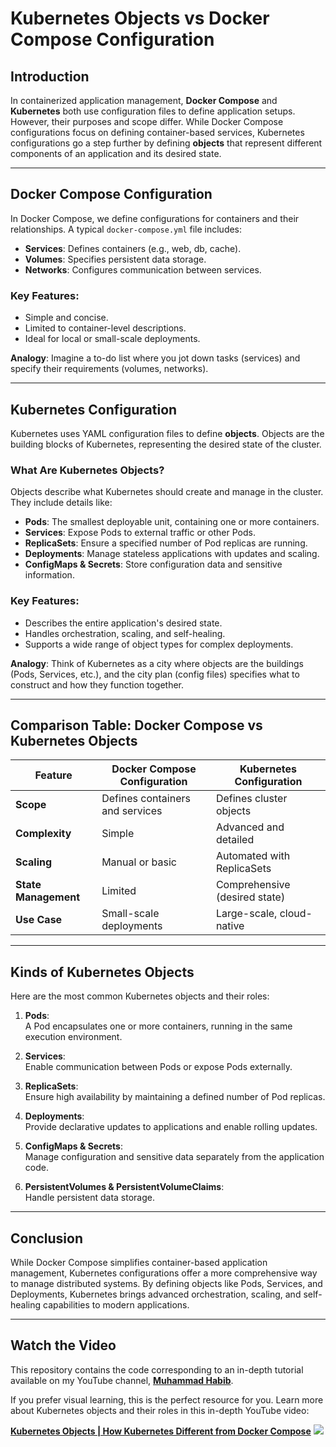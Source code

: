 # Kubernetes Objects vs Docker Compose Configuration

## Introduction

In containerized application management, **Docker Compose** and **Kubernetes** both use configuration files to define application setups. However, their purposes and scope differ. While Docker Compose configurations focus on defining container-based services, Kubernetes configurations go a step further by defining **objects** that represent different components of an application and its desired state.

---

## Docker Compose Configuration

In Docker Compose, we define configurations for containers and their relationships. A typical `docker-compose.yml` file includes:

- **Services**: Defines containers (e.g., web, db, cache).
- **Volumes**: Specifies persistent data storage.
- **Networks**: Configures communication between services.

### Key Features:

- Simple and concise.
- Limited to container-level descriptions.
- Ideal for local or small-scale deployments.

**Analogy**: Imagine a to-do list where you jot down tasks (services) and specify their requirements (volumes, networks).

---

## Kubernetes Configuration

Kubernetes uses YAML configuration files to define **objects**. Objects are the building blocks of Kubernetes, representing the desired state of the cluster.

### What Are Kubernetes Objects?

Objects describe what Kubernetes should create and manage in the cluster. They include details like:

- **Pods**: The smallest deployable unit, containing one or more containers.
- **Services**: Expose Pods to external traffic or other Pods.
- **ReplicaSets**: Ensure a specified number of Pod replicas are running.
- **Deployments**: Manage stateless applications with updates and scaling.
- **ConfigMaps & Secrets**: Store configuration data and sensitive information.

### Key Features:

- Describes the entire application's desired state.
- Handles orchestration, scaling, and self-healing.
- Supports a wide range of object types for complex deployments.

**Analogy**: Think of Kubernetes as a city where objects are the buildings (Pods, Services, etc.), and the city plan (config files) specifies what to construct and how they function together.

---

## Comparison Table: Docker Compose vs Kubernetes Objects

| Feature              | Docker Compose Configuration   | Kubernetes Configuration     |
|----------------------|---------------------------------|------------------------------|
| **Scope**            | Defines containers and services| Defines cluster objects      |
| **Complexity**       | Simple                        | Advanced and detailed        |
| **Scaling**          | Manual or basic               | Automated with ReplicaSets   |
| **State Management** | Limited                       | Comprehensive (desired state)|  
| **Use Case**         | Small-scale deployments       | Large-scale, cloud-native    |

---

## Kinds of Kubernetes Objects

Here are the most common Kubernetes objects and their roles:

1. **Pods**:  
   A Pod encapsulates one or more containers, running in the same execution environment.

2. **Services**:  
   Enable communication between Pods or expose Pods externally.

3. **ReplicaSets**:  
   Ensure high availability by maintaining a defined number of Pod replicas.

4. **Deployments**:  
   Provide declarative updates to applications and enable rolling updates.

5. **ConfigMaps & Secrets**:  
   Manage configuration and sensitive data separately from the application code.

6. **PersistentVolumes & PersistentVolumeClaims**:  
   Handle persistent data storage.

---

## Conclusion

While Docker Compose simplifies container-based application management, Kubernetes configurations offer a more comprehensive way to manage distributed systems. By defining objects like Pods, Services, and Deployments, Kubernetes brings advanced orchestration, scaling, and self-healing capabilities to modern applications.

---

## Watch the Video

This repository contains the code corresponding to an in-depth tutorial available on my YouTube channel, <a href="https://www.youtube.com/@muhammadhabib-urrehman/videos" target="_blank"><b>Muhammad Habib</b></a>.

If you prefer visual learning, this is the perfect resource for you. Learn more about Kubernetes objects and their roles in this in-depth YouTube video:

[**Kubernetes Objects | How Kubernetes Different from Docker Compose**](<https://youtu.be/JsbKSUha06Q>) <a href="https://youtu.be/JsbKSUha06Q" target="_blank"><img src="https://github.com/sujatagunale/EasyRead/assets/151519281/1736fca5-a031-4854-8c09-bc110e3bc16d" /></a>

